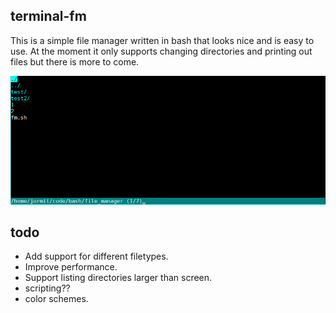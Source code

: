 ## terminal-fm
This is a simple file manager written in bash that looks nice and is easy to use. At the moment it only supports changing directories and printing out files but there is more to come.

![](example.png)

## todo
- Add support for different filetypes.
- Improve performance.
- Support listing directories larger than screen.
- scripting??
- color schemes.

